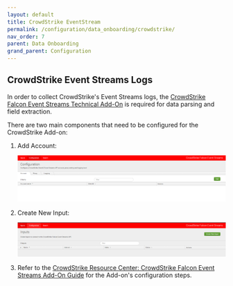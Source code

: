 ```yaml
---
layout: default
title: CrowdStrike EventStream
permalink: /configuration/data_onboarding/crowdstrike/
nav_order: 7
parent: Data Onboarding
grand_parent: Configuration
---
```



## **CrowdStrike Event Streams Logs**

In order to collect CrowdStrike's Event Streams logs, the [CrowdStrike Falcon Event Streams Technical Add-On](https://splunkbase.splunk.com/app/5082/) is required for data parsing and field extraction. 

There are two main components that need to be configured for the CrowdStrike Add-on: 

1. Add Account: 

    ![alt](https://github.com/CrossRealms/Splunk-Cyences-App-for-Splunk/blob/master/docs/assets/crowdstrike_config_add_account.png?raw=true)

2. Create New Input: 

    ![alt](https://github.com/CrossRealms/Splunk-Cyences-App-for-Splunk/blob/master/docs/assets/crowdstrike_config_new_input.png?raw=true)

3. Refer to the [CrowdStrike Resource Center: CrowdStrike Falcon Event Streams Add-On Guide](https://www.crowdstrike.com/resources/guides/how-to-install-falcon-event-streams-splunk-add-on/) for the Add-on's configuration steps.

